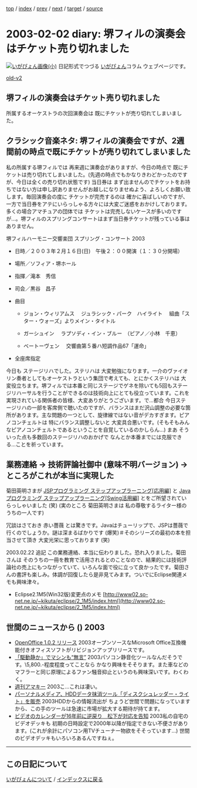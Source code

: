 [top](https://igapyon.github.io/diary/) 
 / [index](https://igapyon.github.io/diary/2003/index.html) 
 / [prev](https://igapyon.github.io/diary/2003/ig030205.html) 
 / [next](https://igapyon.github.io/diary/2003/ig030130.html) 
 / [target](https://igapyon.github.io/diary/2003/ig030202.html) 
 / [source](https://github.com/igapyon/diary/blob/gh-pages/2003/ig030202.html.src.md) 

2003-02-02 diary: 堺フィルの演奏会はチケット売り切れました
=====================================================================================================
[![いがぴょん画像(小)](https://igapyon.github.io/diary/images/iga200306s.jpg "いがぴょん")](https://igapyon.github.io/diary/memo/memoigapyon.html) 日記形式でつづる [いがぴょん](https://igapyon.github.io/diary/memo/memoigapyon.html)コラム ウェブページです。

[old-v2](ig030202-orig.html)

## 堺フィルの演奏会はチケット売り切れました

所属するオーケストラの次回演奏会は 既にチケットが売り切れてしまいました。


## クラシック音楽ネタ: 堺フィルの演奏会ですが、2週間前の時点で既にチケットが売り切れてしまいました

私の所属する堺フィルでは 再来週に演奏会がありますが、今日の時点で 既にチケットは売り切れてしまいました。(先週の時点でもかなりきわどかったのですが、今日は全くの売り切れ状態です) 当日券は まず出ませんのでチケットをお持ちではない方は申し訳ありませんがお越しになりませぬよう、よろしくお願い致します。毎回演奏会の度に チケットが完売するのは 確かに喜ばしいのですが、一方で当日券をアテにいらっしゃる方々には大変ご迷惑をおかけしております。多くの場合アマチュアの団体では チケットは完売しないケースが多いのですが…。堺フィルのスプリングコンサートはまず当日券チケットが残っている事はありません。

堺フィルハーモニー交響楽団 スプリング・コンサート 2003

* 日時／２００３年２月１６日(日)　午後２：００開演（１：３０分開場）
  
* 場所／ソフィア・堺ホール
  
* 指揮／滝本　秀信
  
* 司会／黒谷　昌子
  
  
* 曲目
  
  * ジョン・ウィリアムス
    　ジュラシック・パーク　ハイライト
    　組曲「スター・ウォーズ」よりメイン・タイトル
    
  * ガーシュイン
    　ラプソディ・イン・ブルー　（ピアノ／小林　千恵）
    
  * ベートーヴェン
    　交響曲第５番ハ短調作品67「運命」
  

  
* 全座席指定

今日も ステージリハでした。ステリハは 大変勉強になります。一介のヴァイオリン奏者としてもオーケストラという集団で考えても、とにかくステリハは 大変役立ちます。堺フィルでは本番と同じステージでゲネを除いても5回もステージリハーサルを行うことができるのは技術向上にとても役立っています。これを実現されている関係者の皆様、大変ありがとうございます。で…都合 今日ステージリハの一部を客席側で聴いたのですが、バランスはまだ沢山調整の必要な箇所があります。主な問題の一つとして、旋律線ではない音がデカすぎます。ピアノコンチェルトは 特にバランス調整しないと 大変具合悪いです。(そもそもみんなピアノコンチェルトであるということを自覚しているのかしらん…) まあ そういった点も多数回のステージリハのおかげで なんとか本番までには克服できる…ことを祈っています。

## 業務連絡 → 技術評論社御中 (意味不明バージョン) → ところがこれが本当に実現した

菊田英明さまが [JSPプログラミング ステップアップラーニング[応用編]](http://www.gihyo.co.jp/books/syoseki.php/4-7741-1657-2) と [Javaプログラミング ステップアップラーニング[Swing活用編]](http://www.gihyo.co.jp/books/syoseki.php/4-7741-1667-X) とをご所望されていらっしゃいました (笑) (実のところ 菊田英明さまは 私の尊敬するライター様のうちの一人です)

冗談はさておき 赤い薔薇 とは驚きです。Javaはチューリップで、JSPは薔薇で行くのでしょうか。謎は深まるばかりです
(爆笑)＃そのシリーズの最初の本を担当させて頂き 大変光栄に思っております (笑)

2003.02.22 追記 この業務連絡、本当に伝わりました。恐れ入りました。菊田さんは そのうちの一冊を教育で活用されるとのことなので、結果的には技術評論社の売上にもつながっていて、いろんな面で役に立って良かったです。菊田さんの書評も楽しみ。体調が回復したら是非見てみます。ついでにEclipse関連メモも興味津々。

* Eclipse2.1M5(Win32版)変更点のメモ
  [http://www02.so-net.ne.jp/~kikuta/eclipse/2_1M5/index.html](http://www02.so-net.ne.jp/~kikuta/eclipse/2_1M5/index.html)



## 世間のニュースから () 2003

* [OpenOffice 1.0.2 リリース](http://www.openoffice.org/)  2003オープンソースなMicrosoft Office互換機能付きオフィスソフトがリビジョンアップリリースです。
* [「駆動静か」でマシンも“無言”](http://www.zdnet.co.jp/news/0301/28/njbt_10.html)  2003パソコン静音化ツールなんだそうです。\5,800.-程度程度ってことなら かなり興味をそそります。また車などのマフラーと同じ原理によるファン騒音抑止というのも興味深いです。わくわく。
* [週刊アマキー](http://homepage2.nifty.com/%7Eamaki/)  2003こ…これは凄い。
* [パーソナルメディア、HDDデータ抹消ツール「ディスクシュレッダー・ライト」を販売](http://www.zdnet.co.jp/enterprise/0301/30/epn16.html)  2003HDDからの情報流出が ちょうど世間で問題になっていますから、この手のツールは急速に市場が拡大する期待が持てます。
* [ビデオのカレンダーが16年前に逆戻り　松下が対応を告知](http://www.zdnet.co.jp/news/0301/30/njbt_05.html)  2003私の自宅のビデオデッキも 初期の日時設定で2000年以降が指定できない不便さがあります。(これが余計にパソコン用TVチューナー物欲をそそっています…) 世間のビデオデッキもいろいろあるんですねぇ。

----------------------------------------------------------------------------------------------------

## この日記について
[いがぴょんについて](https://igapyon.github.io/diary/memo/memoigapyon.html) / [インデックスに戻る](https://igapyon.github.io/diary/idxall.html)
